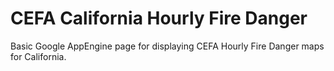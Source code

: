# CEFA California Hourly Fire Danger

Basic Google AppEngine page for displaying CEFA Hourly Fire Danger maps for California.